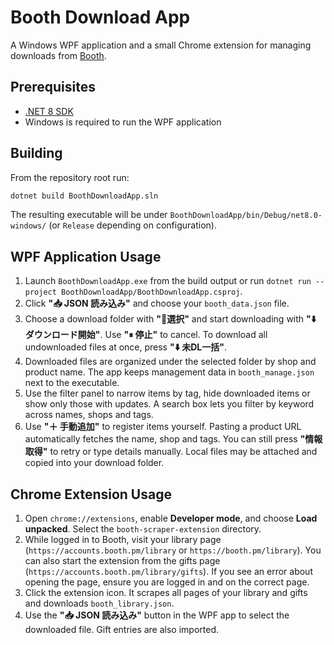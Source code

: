 # Booth Download App

A Windows WPF application and a small Chrome extension for managing downloads from [Booth](https://booth.pm/).

## Prerequisites

- [.NET 8 SDK](https://dotnet.microsoft.com/download)
- Windows is required to run the WPF application

## Building

From the repository root run:

```bash
dotnet build BoothDownloadApp.sln
```

The resulting executable will be under `BoothDownloadApp/bin/Debug/net8.0-windows/` (or `Release` depending on configuration).

## WPF Application Usage

1. Launch `BoothDownloadApp.exe` from the build output or run `dotnet run --project BoothDownloadApp/BoothDownloadApp.csproj`.
2. Click **"📥 JSON 読み込み"** and choose your `booth_data.json` file.
3. Choose a download folder with **"📂選択"** and start downloading with **"⬇️ ダウンロード開始"**. Use **"⏸ 停止"** to cancel.
   To download all undownloaded files at once, press **"⬇️ 未DL一括"**.
4. Downloaded files are organized under the selected folder by shop and product name. The app keeps management data in `booth_manage.json` next to the executable.
5. Use the filter panel to narrow items by tag, hide downloaded items or show only those with updates. A search box lets you filter by keyword across names, shops and tags.
6. Use **"＋ 手動追加"** to register items yourself. Pasting a product URL automatically fetches the name, shop and tags. You can still press **"情報取得"** to retry or type details manually. Local files may be attached and copied into your download folder.

## Chrome Extension Usage

1. Open `chrome://extensions`, enable **Developer mode**, and choose **Load unpacked**. Select the `booth-scraper-extension` directory.
2. While logged in to Booth, visit your library page
   (`https://accounts.booth.pm/library` or `https://booth.pm/library`).
   You can also start the extension from the gifts page
   (`https://accounts.booth.pm/library/gifts`).
   If you see an error about opening the page, ensure you are logged in and on the correct page.
3. Click the extension icon. It scrapes all pages of your library and gifts and downloads `booth_library.json`.
4. Use the **"📥 JSON 読み込み"** button in the WPF app to select the downloaded file. Gift entries are also imported.

